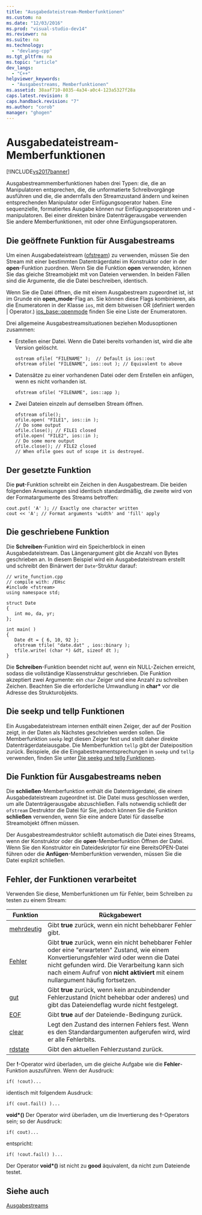 ```yaml
---
title: "Ausgabedateistream-Memberfunktionen"
ms.custom: na
ms.date: "12/03/2016"
ms.prod: "visual-studio-dev14"
ms.reviewer: na
ms.suite: na
ms.technology: 
  - "devlang-cpp"
ms.tgt_pltfrm: na
ms.topic: "article"
dev_langs: 
  - "C++"
helpviewer_keywords: 
  - "Ausgabestreams, Memberfunktionen"
ms.assetid: 38aaf710-8035-4a34-a0c4-123a5327f28a
caps.latest.revision: 8
caps.handback.revision: "7"
ms.author: "corob"
manager: "ghogen"
---
```

# Ausgabedateistream-Memberfunktionen
[!INCLUDE[vs2017banner](../assembler/inline/includes/vs2017banner.md)]

Ausgabestreammemberfunktionen haben drei Typen: die, die an Manipulatoren entsprechen, die, die unformatierte Schreibvorgänge ausführen und die, die andernfalls den Streamzustand ändern und keinen entsprechenden Manipulator oder Einfügungsoperator haben.  Eine sequenzielle, formatiertes Ausgabe können nur Einfügungsoperatoren und \-manipulatoren.  Bei einer direkten binäre Datenträgerausgabe verwenden Sie andere Memberfunktionen, mit oder ohne Einfügungsoperatoren.  
  
## Die geöffnete Funktion für Ausgabestreams  
 Um einen Ausgabedateistream \([ofstream](../Topic/ofstream.md)\) zu verwenden, müssen Sie den Stream mit einer bestimmten Datenträgerdatei im Konstruktor oder in der **open**\-Funktion zuordnen.  Wenn Sie die Funktion **open** verwenden, können Sie das gleiche Streamobjekt mit von Dateien verwenden.  In beiden Fällen sind die Argumente, die die Datei beschreiben, identisch.  
  
 Wenn Sie die Datei öffnen, die mit einem Ausgabestream zugeordnet ist, ist im Grunde ein **open\_mode**\-Flag an.  Sie können diese Flags kombinieren, als die Enumeratoren in der Klasse `ios`, mit dem bitweisen OR \(definiert werden &#124; Operator.\)  [ios\_base::openmode](../Topic/ios_base::openmode.md) finden Sie eine Liste der Enumeratoren.  
  
 Drei allgemeine Ausgabestreamsituationen beziehen Modusoptionen zusammen:  
  
-   Erstellen einer Datei.  Wenn die Datei bereits vorhanden ist, wird die alte Version gelöscht.  
  
    ```  
    ostream ofile( "FILENAME" );  // Default is ios::out  
    ofstream ofile( "FILENAME", ios::out ); // Equivalent to above  
    ```  
  
-   Datensätze zu einer vorhandenen Datei oder dem Erstellen ein anfügen, wenn es nicht vorhanden ist.  
  
    ```  
    ofstream ofile( "FILENAME", ios::app );  
    ```  
  
-   Zwei Dateien einzeln auf demselben Stream öffnen.  
  
    ```  
    ofstream ofile();  
    ofile.open( "FILE1", ios::in );  
    // Do some output  
    ofile.close(); // FILE1 closed  
    ofile.open( "FILE2", ios::in );  
    // Do some more output  
    ofile.close(); // FILE2 closed  
    // When ofile goes out of scope it is destroyed.  
    ```  
  
## Der gesetzte Funktion  
 Die **put**\-Funktion schreibt ein Zeichen in den Ausgabestream.  Die beiden folgenden Anweisungen sind identisch standardmäßig, die zweite wird von der Formatargumente des Streams betroffen:  
  
```  
cout.put( 'A' ); // Exactly one character written  
cout << 'A'; // Format arguments 'width' and 'fill' apply   
```  
  
## Die geschriebene Funktion  
 Die **Schreiben**\-Funktion wird ein Speicherblock in einen Ausgabedateistream.  Das Längenargument gibt die Anzahl von Bytes geschrieben an.  In diesem Beispiel wird ein Ausgabedateistream erstellt und schreibt den Binärwert der `Date`\-Struktur darauf:  
  
```  
// write_function.cpp  
// compile with: /EHsc  
#include <fstream>  
using namespace std;  
  
struct Date  
{  
   int mo, da, yr;  
};  
  
int main( )  
{  
   Date dt = { 6, 10, 92 };  
   ofstream tfile( "date.dat" , ios::binary );  
   tfile.write( (char *) &dt, sizeof dt );  
}  
```  
  
 Die **Schreiben**\-Funktion beendet nicht auf, wenn ein NULL\-Zeichen erreicht, sodass die vollständige Klassenstruktur geschrieben.  Die Funktion akzeptiert zwei Argumente: ein `char` Zeiger und eine Anzahl zu schreiben Zeichen.  Beachten Sie die erforderliche Umwandlung in **char\*** vor die Adresse des Strukturobjekts.  
  
## Die seekp und tellp Funktionen  
 Ein Ausgabedateistream internen enthält einen Zeiger, der auf der Position zeigt, in der Daten als Nächstes geschrieben werden sollen.  Die Memberfunktion `seekp` legt diesen Zeiger fest und stellt daher direkte Datenträgerdateiausgabe.  Die Memberfunktion `tellp` gibt der Dateiposition zurück.  Beispiele, die die Eingabestreamentsprechungen in `seekp` und `tellp` verwenden, finden Sie unter [Die seekg und tellg Funktionen](../standard-library/input-stream-member-functions.md).  
  
## Die Funktion für Ausgabestreams neben  
 Die **schließen**\-Memberfunktion enthält die Datenträgerdatei, die einem Ausgabedateistream zugeordnet ist.  Die Datei muss geschlossen werden, um alle Datenträgerausgabe abzuschließen.  Falls notwendig schließt der `ofstream` Destruktor die Datei für Sie, jedoch können Sie die Funktion **schließen** verwenden, wenn Sie eine andere Datei für dasselbe Streamobjekt öffnen müssen.  
  
 Der Ausgabestreamdestruktor schließt automatisch die Datei eines Streams, wenn der Konstruktor oder die **open**\-Memberfunktion Öffnen der Datei.  Wenn Sie den Konstruktor ein Dateideskriptor für eine BereitsOPEN\-Datei führen oder die **Anfügen**\-Memberfunktion verwenden, müssen Sie die Datei explizit schließen.  
  
##  <a name="vclrferrorprocessingfunctionsanchor10"></a> Fehler, der Funktionen verarbeitet  
 Verwenden Sie diese, Memberfunktionen um für Fehler, beim Schreiben zu testen zu einem Stream:  
  
|Funktion|Rückgabewert|  
|--------------|------------------|  
|[mehrdeutig](../Topic/basic_ios::bad.md)|Gibt **true** zurück, wenn ein nicht behebbarer Fehler gibt.|  
|[Fehler](../Topic/basic_ios::fail.md)|Gibt **true** zurück, wenn ein nicht behebbarer Fehler oder eine "erwarteten" Zustand, wie einem Konvertierungsfehler wird oder wenn die Datei nicht gefunden wird.  Die Verarbeitung kann sich nach einem Aufruf von **nicht aktiviert** mit einem nullargument häufig fortsetzen.|  
|[gut](../Topic/basic_ios::good.md)|Gibt **true** zurück, wenn kein anzubindender Fehlerzustand \(nicht behebbar oder anderes\) und gibt das Dateiendeflag wurde nicht festgelegt.|  
|[EOF](../Topic/basic_ios::eof.md)|Gibt **true** auf der Dateiende\-Bedingung zurück.|  
|[clear](../Topic/basic_ios::clear.md)|Legt den Zustand des internen Fehlers fest.  Wenn es den Standardargumenten aufgerufen wird, wird er alle Fehlerbits.|  
|[rdstate](../Topic/basic_ios::rdstate.md)|Gibt den aktuellen Fehlerzustand zurück.|  
  
 Der **\!**\-Operator wird überladen, um die gleiche Aufgabe wie die **Fehler**\-Funktion auszuführen.  Wenn der Ausdruck:  
  
```  
if( !cout)...  
```  
  
 identisch mit folgendem Ausdruck:  
  
```  
if( cout.fail() )...  
```  
  
 **void\*\(\)** Der Operator wird überladen, um die Invertierung des **\!**\-Operators sein; so der Ausdruck:  
  
```  
if( cout)...  
```  
  
 entspricht:  
  
```  
if( !cout.fail() )...  
```  
  
 Der Operator **void\*\(\)** ist nicht zu **good** äquivalent, da nicht zum Dateiende testet.  
  
## Siehe auch  
 [Ausgabestreams](../standard-library/output-streams.md)